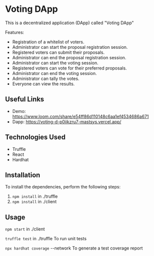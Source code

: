 # Voting DApp

This is a decentralized application (DApp) called "Voting DApp"

Features: 
- Registration of a whitelist of voters.
- Administrator can start the proposal registration session.
- Registered voters can submit their proposals.
- Administrator can end the proposal registration session.
- Administrator can start the voting session.
- Registered voters can vote for their preferred proposals.
- Administrator can end the voting session.
- Administrator can tally the votes.
- Everyone can view the results.

## Useful Links
- Demo: https://www.loom.com/share/e54ff86d110148c6aa1ef4534686a671
- Dapp: https://voting-d-p0iikzru7-mastsys.vercel.app/

## Technologies Used

- Truffle
- React
- Hardhat

## Installation

To install the dependencies, perform the following steps:

1. `npm install` in ./truffle
2. `npm install` in ./client

## Usage

`npm start` in ./client

`truffle test` in ./truffle  To run unit tests 

`npx hardhat coverage` --network To generate a test coverage report

